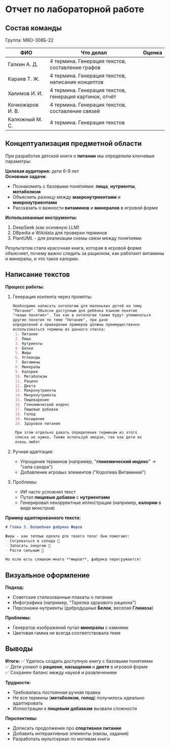 # Отчет по лабораторной работе

## Состав команды

Группа: М8О-308Б-22

| ФИО         | Что делал           | Оценка |
|-------------|----------------|--------|
| Галкин А. Д.    | 4 термина. Генерация текстов, составление графов |      |
| Караев Т. Ж.    | 4 термина. Генерация текстов, написание концептов | |
| Халимов И. И.   | 4 термина. Генерация текстов, генерация картинок, отчёт |  |
| Кочкожаров И. В.| 4 термина. Генерация текстов, составление связей | |
| Калюжный М. С.  | 4 термина. Генерация текстов | |

## Концептуализация предметной области

При разработке детской книги о **питании** мы определили ключевые параметры:

**Целевая аудитория:** дети 6-9 лет  
**Основные задачи:**

- Познакомить с базовыми понятиями: **пища**, **нутриенты**, **метаболизм**
- Объяснить разницу между **макронутриентами** и **микронутриентами**
- Рассказать о важности **витаминов** и **минералов** в игровой форме

**Использованные инструменты:**

1. DeepSeek (как основную LLM)
2. DBpedia и Wikidata для проверки терминов
3. PlantUML - для реализации схемы связи  между понятиями

Результатом стала красочная книга, которая в игровой форме объясняет, почему важно следить за рационом, как работают витамины и минералы, и что такое калории.

## Написание текстов

**Процесс работы:**

1. Генерация контента через промпты:

   ``` markdown
   Необходимо написать онтологию для маленьких детей на тему 
   "Питание". Объясни доступным для ребёнка языком понятие 
   "<ваше понятие>". Так как в онтологии также будут упоминаться 
   другие понятия по теме "Питание", при даче 
   определений и приведении примеров должны преимущественно 
   использоваться термины из данного списка:
    1. Питание
    2. Пища
    3. Нутриенты
    4. Белки
    5. Жиры
    6. Углеводы
    7. Витамины
    8. Минералы
    9. Калории
    10. Метаболизм
    11. Рацион
    12. Диета
    13. Макронутриенты
    14. Микронутриенты
    15. Пищеварение
    16. Гликемический индекс
    17. Пищевые добавки
    18. Голод
    19. Насыщение
    20. Здоровое питание

    При этом отдельно давать определения терминам из этого 
    списка не нужно. Также используй эмодзи, так как дети их 
    очень любят
   ```

2. Ручная адаптация:
   - Упрощение терминов (например, "**гликемический индекс**" → "сила сахара")
   - Добавление игровых элементов ("Королева Витаминия")
3. Проблемы:
   - ИИ часто усложнял текст
   - Путал **пищевые добавки** с **нутриентами**
   - Генерировал некорректные иллюстрации (например, **калории** в виде монстров)

**Пример адаптированного текста:**

```markdown
# Глава 3. Волшебная фабрика Жиров

Жиры - как теплые одеяла для твоего тела! Они помогают:
- Согреваться в холода 🧣
- Запасать энергию 🔋
- Расти сильным 💪

Но если есть слишком много **жиров**, фабрика перегружается!
```

## Визуальное оформление

**Подход:**

- Советские стилизованные плакаты о питании
- Инфографика (например, "Тарелка здорового рациона")
- Персонажи-нутриенты (добродушные **Белок**, веселая **Глюкоза**)

**Проблемы:**

- Генератор изображений путал **минералы** с камнями
- Цветовая гамма не всегда соответствовала теме

## Выводы

**Итоги:**
✅ Удалось создать доступную книгу с базовыми понятиями  
✅ Дети узнают о **рационе**, **насыщении** и **диете** в игровой форме  
✅ Сохранен баланс между наукой и развлечением

**Трудности:**

- Требовалась постоянная ручная правка
- Не все термины (**метаболизм**, **голод**) получилось идеально адаптировать
- Иллюстрации к **пищевым добавкам** вызвали сложности

**Перспективы:**

- Дописать продолжение про **спортивное питание**
- Добавить интерактивные элементы (квизы, задания)
- Разработать мультсериал по мотивам книги
